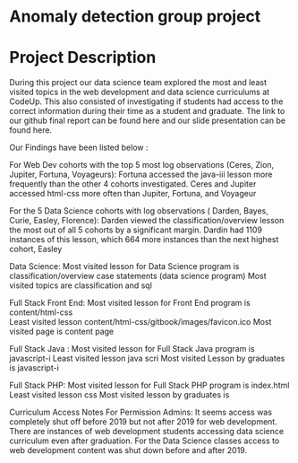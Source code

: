 # Anomaly detection group project
# Project Description

During this project our data science team explored the most and least visited topics in the web development and data science  curriculums at CodeUp. This also consisted of investigating if students had access to the correct information during their time as a student and graduate. The link to our github final report can be found here and our slide presentation can be found here. 

Our Findings have been listed below : 

For Web Dev cohorts with the top 5 most log observations (Ceres, Zion, Jupiter, Fortuna, Voyageurs):
Fortuna accessed the java-iii lesson more frequently than the other 4 cohorts investigated.
Ceres and Jupiter accessed html-css more often than Jupiter, Fortuna, and Voyageur

For the 5 Data Science cohorts with log observations ( Darden, Bayes, Curie, Easley, Florence):
Darden viewed the classification/overview lesson the most out of all 5 cohorts by a significant margin. Dardin had 1109 instances of this lesson, which 664 more instances than the next highest cohort, Easley

Data Science: 
    Most visited lesson for Data Science program is classification/overview
    case statements (data science program)
    Most visited topics are classification and sql

Full Stack Front End: 
    Most visited lesson for Front End program is content/html-css  
    Least visited lesson content/html-css/gitbook/images/favicon.ico 
    Most visited page is content page

Full Stack Java :
    Most visited lesson for Full Stack Java program is javascript-i
    Least visited lesson java scri 
    Most visited Lesson by graduates is javascript-i 

Full Stack PHP: 
    Most visited lesson for Full Stack PHP program is index.html 
    Least visited lesson css 
    Most visited lesson by graduates is 

Curriculum Access Notes For Permission Admins:
It seems access was completely shut off before 2019 but not after 2019 for web development. There are  instances of web development students accessing data science curriculum even after graduation. For the Data Science classes access to web development content was shut down before and after 2019.
